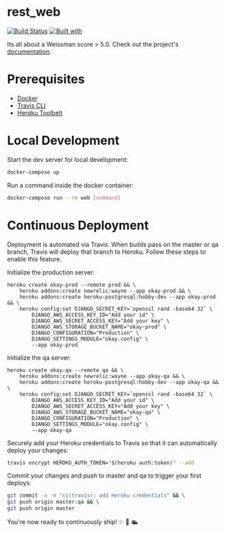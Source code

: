 # rest_web

[![Build Status](https://travis-ci.org/lishulongVI/rest_web.svg?branch=master)](https://travis-ci.org/lishulongVI/rest_web)
[![Built with](https://img.shields.io/badge/Built_with-Cookiecutter_Django_Rest-F7B633.svg)](https://github.com/agconti/cookiecutter-django-rest)

Its all about a Weissman score > 5.0. Check out the project's [documentation](http://lishulongVI.github.io/rest_web/).

# Prerequisites

- [Docker](https://docs.docker.com/docker-for-mac/install/)  
- [Travis CLI](http://blog.travis-ci.com/2013-01-14-new-client/)
- [Heroku Toolbelt](https://toolbelt.heroku.com/)

# Local Development

Start the dev server for local development:
```bash
docker-compose up
```

Run a command inside the docker container:

```bash
docker-compose run --rm web [command]
```

# Continuous Deployment

Deployment is automated via Travis. When builds pass on the master or qa branch, Travis will deploy that branch to Heroku. Follow these steps to enable this feature.

Initialize the production server:

```
heroku create okay-prod --remote prod && \
    heroku addons:create newrelic:wayne --app okay-prod && \
    heroku addons:create heroku-postgresql:hobby-dev --app okay-prod && \
    heroku config:set DJANGO_SECRET_KEY=`openssl rand -base64 32` \
        DJANGO_AWS_ACCESS_KEY_ID="Add your id" \
        DJANGO_AWS_SECRET_ACCESS_KEY="Add your key" \
        DJANGO_AWS_STORAGE_BUCKET_NAME="okay-prod" \
        DJANGO_CONFIGURATION="Production" \
        DJANGO_SETTINGS_MODULE="okay.config" \
        --app okay-prod
```

Initialize the qa server:

```
heroku create okay-qa --remote qa && \
    heroku addons:create newrelic:wayne --app okay-qa && \
    heroku addons:create heroku-postgresql:hobby-dev --app okay-qa && \
    heroku config:set DJANGO_SECRET_KEY=`openssl rand -base64 32` \
        DJANGO_AWS_ACCESS_KEY_ID="Add your id" \
        DJANGO_AWS_SECRET_ACCESS_KEY="Add your key" \
        DJANGO_AWS_STORAGE_BUCKET_NAME="okay-qa" \
        DJANGO_CONFIGURATION="Production" \
        DJANGO_SETTINGS_MODULE="okay.config" \
        --app okay-qa
```

Securely add your Heroku credentials to Travis so that it can automatically deploy your changes:

```bash
travis encrypt HEROKU_AUTH_TOKEN="$(heroku auth:token)" --add
```

Commit your changes and push to master and qa to trigger your first deploys:

```bash
git commit -a -m "ci(travis): add Heroku credentials" && \
git push origin master:qa && \
git push origin master
```

You're now ready to continuously ship! ✨ 💅 🛳
